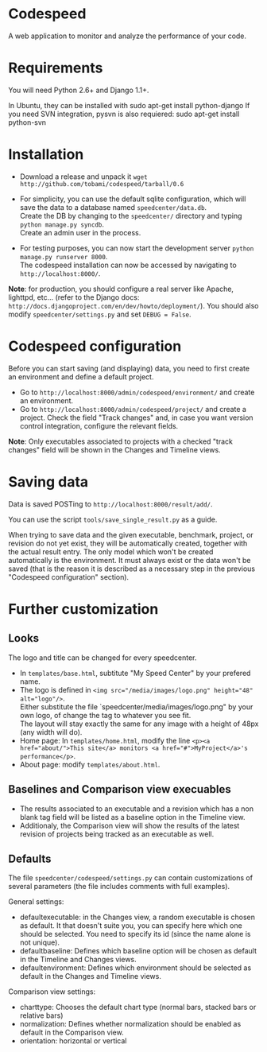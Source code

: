 # Codespeed
A web application to monitor and analyze the performance of your code.

# Requirements
You will need Python 2.6+ and Django 1.1+.

In Ubuntu, they can be installed with
    sudo apt-get install python-django
If you need SVN integration, pysvn is also requiered:
    sudo apt-get install python-svn

# Installation
* Download a release and unpack it `wget http://github.com/tobami/codespeed/tarball/0.6`
* For simplicity, you can use the default sqlite configuration, which will save the data to a database named `speedcenter/data.db`.  
Create the DB by changing to the `speedcenter/` directory and typing `python manage.py syncdb`.  
Create an admin user in the process.

* For testing purposes, you can now start the development server `python manage.py runserver 8000`.  
The codespeed installation can now be accessed by navigating to `http://localhost:8000/`.

**Note**: for production, you should configure a real server like Apache, lighttpd, etc... (refer to the Django docs: `http://docs.djangoproject.com/en/dev/howto/deployment/`). You should also modify `speedcenter/settings.py` and set `DEBUG = False`.

# Codespeed configuration
Before you can start saving (and displaying) data, you need to first create an environment and define a default project.

* Go to `http://localhost:8000/admin/codespeed/environment/`
and create an environment.
* Go to `http://localhost:8000/admin/codespeed/project/`
and create a project.
Check the field "Track changes" and, in case you want version control integration, configure the relevant fields.

**Note**: Only executables associated to projects with a checked "track changes" field will be shown in the Changes and Timeline views.

# Saving data
Data is saved POSTing to `http://localhost:8000/result/add/`.
    
You can use the script `tools/save_single_result.py` as a guide.

When trying to save data and the given executable, benchmark, project, or revision do not yet exist, they will be automatically created, together with the actual result entry. The only model which won't be created automatically is the environment. It must always exist or the data won't be saved (that is the reason it is described as a necessary step in the previous "Codespeed configuration" section).

# Further customization

## Looks
The logo and title can be changed for every speedcenter.

* In `templates/base.html`, subtitute "My Speed Center" by your prefered name.
* The logo is defined in `<img src="/media/images/logo.png" height="48" alt="logo"/>`.  
Either substitute the file `speedcenter/media/images/logo.png" by your own logo, of change the tag to whatever you see fit.  
The layout will stay exactly the same for any image with a height of 48px (any width will do).
* Home page: In `templates/home.html`, modify the line `<p><a href="about/">This site</a> monitors <a href="#">MyProject</a>'s performance</p>`.
* About page: modify `templates/about.html`.

## Baselines and Comparison view execuables
* The results associated to an executable and a revision which has a non blank tag field will be listed as a baseline option in the Timeline view.
* Additionaly, the Comparison view will show the results of the latest revision of projects being tracked as an executable as well.

## Defaults
The file `speedcenter/codespeed/settings.py` can contain customizations of several parameters (the file includes comments with full examples).

General settings:

* defaultexecutable: in the Changes view, a random executable is chosen as default. It that doesn't suite you, you can specify here which one should be selected. You need to specify its id (since the name alone is not unique).
* defaultbaseline: Defines which baseline option will be chosen as default in the Timeline and Changes views.
* defaultenvironment: Defines which environment should be selected as default in the Changes and Timeline views.

Comparison view settings:

* charttype: Chooses the default chart type (normal bars, stacked bars or relative bars)
* normalization: Defines whether normalization should be enabled as default in the Comparison view.
* orientation: horizontal or vertical
